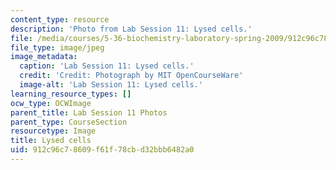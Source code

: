 ```yaml
---
content_type: resource
description: 'Photo from Lab Session 11: Lysed cells.'
file: /media/courses/5-36-biochemistry-laboratory-spring-2009/912c96c78609f61f78cbd32bbb6482a0_Lab11_4.jpg
file_type: image/jpeg
image_metadata:
  caption: 'Lab Session 11: Lysed cells.'
  credit: 'Credit: Photograph by MIT OpenCourseWare'
  image-alt: 'Lab Session 11: Lysed cells.'
learning_resource_types: []
ocw_type: OCWImage
parent_title: Lab Session 11 Photos
parent_type: CourseSection
resourcetype: Image
title: Lysed cells
uid: 912c96c7-8609-f61f-78cb-d32bbb6482a0
---
```

